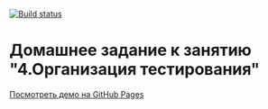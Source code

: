 [![Build status](https://ci.appveyor.com/api/projects/status/1w6o9sjmj7tp3yll?svg=true)](https://ci.appveyor.com/project/Niklles/ahj-testing-homework)

# Домашнее задание к занятию "4.Организация тестирования"

[Посмотреть демо на GitHub Pages](https://Niklles.github.io/ahj-testing-homework/)
